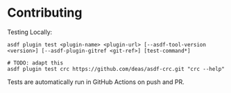 # Contributing

Testing Locally:

```shell
asdf plugin test <plugin-name> <plugin-url> [--asdf-tool-version <version>] [--asdf-plugin-gitref <git-ref>] [test-command*]

# TODO: adapt this
asdf plugin test crc https://github.com/deas/asdf-crc.git "crc --help"
```

Tests are automatically run in GitHub Actions on push and PR.
